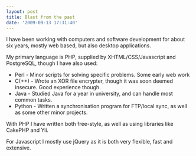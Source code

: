 ```yaml
---
layout: post
title: Blast from the past
date: '2009-09-13 17:31:40'
---
```


I have been working with computers and software development for about six years, mostly web based, but also desktop applications.

My primary language is PHP, supplied by XHTML/CSS/Javascript and PostgreSQL, though I have also used:
<ul>
	<li>Perl - Minor scripts for solving specific problems. Some early web work</li>
	<li>C(++) - Wrote an XOR file encrypter, though it was soon deemed insecure. Good experience though.</li>
	<li>Java - Studied Java for a year in university, and can handle most common tasks.</li>
	<li>Python - Written a synchronisation program for FTP/local sync, as well as some other minor projects.</li>
</ul>
With PHP I have written both free-style, as well as using libraries like CakePHP and Yii.

For Javascript I mostly use jQuery as it is both very flexible, fast and extensive.